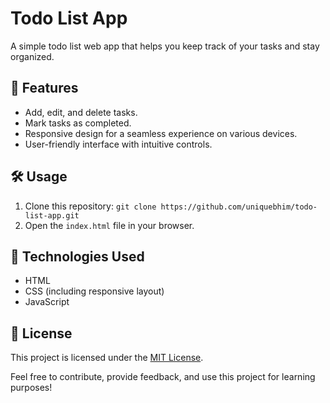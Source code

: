 # Todo List App

A simple todo list web app that helps you keep track of your tasks and stay organized.


## 🚀 Features

- Add, edit, and delete tasks.
- Mark tasks as completed.
- Responsive design for a seamless experience on various devices.
- User-friendly interface with intuitive controls.

## 🛠️ Usage

1. Clone this repository: `git clone https://github.com/uniquebhim/todo-list-app.git`
2. Open the `index.html` file in your browser.

## 🧰 Technologies Used

- HTML
- CSS (including responsive layout)
- JavaScript

## 📝 License

This project is licensed under the [MIT License](LICENSE).

Feel free to contribute, provide feedback, and use this project for learning purposes!

